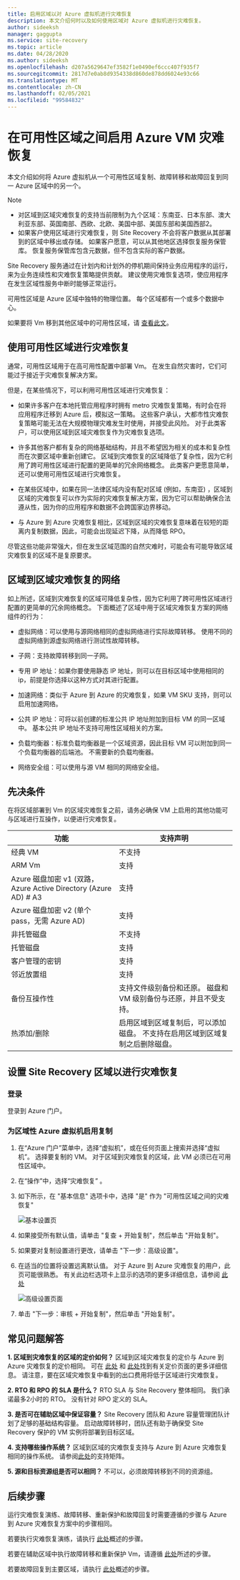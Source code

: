 ```yaml
---
title: 启用区域以对 Azure 虚拟机进行灾难恢复
description: 本文介绍何时以及如何使用区域对 Azure 虚拟机进行灾难恢复。
author: sideeksh
manager: gaggupta
ms.service: site-recovery
ms.topic: article
ms.date: 04/28/2020
ms.author: sideeksh
ms.openlocfilehash: d207a5629647ef3582f1e0490ef6ccc407f935f7
ms.sourcegitcommit: 2817d7e0ab8d9354338d860de878dd6024e93c66
ms.translationtype: MT
ms.contentlocale: zh-CN
ms.lasthandoff: 02/05/2021
ms.locfileid: "99584832"
---
```

# <a name="enable-azure-vm-disaster-recovery-between-availability-zones"></a>在可用性区域之间启用 Azure VM 灾难恢复

本文介绍如何将 Azure 虚拟机从一个可用性区域复制、故障转移和故障回复到同一 Azure 区域中的另一个。

>[!NOTE]
>
>- 对区域到区域灾难恢复的支持当前限制为九个区域：东南亚、日本东部、澳大利亚东部、英国南部、西欧、北欧、美国中部、美国东部和美国西部2。  
>- 如果客户使用区域进行灾难恢复，则 Site Recovery 不会将客户数据从其部署到的区域中移出或存储。 如果客户愿意，可以从其他地区选择恢复服务保管库。 恢复服务保管库包含元数据，但不包含实际的客户数据。

Site Recovery 服务通过在计划内和计划外的停机期间保持业务应用程序的运行，来为业务连续性和灾难恢复策略提供贡献。 建议使用灾难恢复选项，使应用程序在发生区域性服务中断时能够正常运行。

可用性区域是 Azure 区域中独特的物理位置。 每个区域都有一个或多个数据中心。 

如果要将 Vm 移到其他区域中的可用性区域，请 [查看此文](../resource-mover/move-region-availability-zone.md)。

## <a name="using-availability-zones-for-disaster-recovery"></a>使用可用性区域进行灾难恢复 

通常，可用性区域用于在高可用性配置中部署 Vm。 在发生自然灾害时，它们可能过于接近于灾难恢复解决方案。

但是，在某些情况下，可以利用可用性区域进行灾难恢复：

- 如果许多客户在本地托管应用程序时拥有 metro 灾难恢复策略，有时会在将应用程序迁移到 Azure 后，模拟这一策略。 这些客户承认，大都市性灾难恢复策略可能无法在大规模物理灾难发生时使用，并接受此风险。 对于此类客户，可以使用区域到区域灾难恢复作为灾难恢复选项。

- 许多其他客户都有复杂的网络基础结构，并且不希望因为相关的成本和复杂性而在次要区域中重新创建它。 区域到灾难恢复的区域降低了复杂性，因为它利用了跨可用性区域进行配置的更简单的冗余网络概念。 此类客户更愿意简单，还可以使用可用性区域进行灾难恢复。

- 在某些区域中，如果在同一法律区域内没有配对区域 (例如，东南亚) ，区域到区域的灾难恢复可以作为实际的灾难恢复解决方案，因为它可以帮助确保合法遵从性，因为你的应用程序和数据不会跨国家边界移动。 

- 与 Azure 到 Azure 灾难恢复相比，区域到区域的灾难恢复意味着在较短的距离内复制数据，因此，可能会出现延迟下降，从而降低 RPO。

尽管这些功能非常强大，但在发生区域范围的自然灾难时，可能会有可能导致区域灾难恢复的区域不是复原要求。

## <a name="networking-for-zone-to-zone-disaster-recovery"></a>区域到区域灾难恢复的网络

如上所述，区域到灾难恢复的区域可降低复杂性，因为它利用了跨可用性区域进行配置的更简单的冗余网络概念。 下面概述了区域中用于区域灾难恢复方案的网络组件的行为： 

- 虚拟网络：可以使用与源网络相同的虚拟网络进行实际故障转移。 使用不同的虚拟网络到源虚拟网络进行测试性故障转移。

- 子网：支持故障转移到同一子网。

- 专用 IP 地址：如果你要使用静态 IP 地址，则可以在目标区域中使用相同的 ip，前提是你选择以这种方式对其进行配置。

- 加速网络：类似于 Azure 到 Azure 的灾难恢复，如果 VM SKU 支持，则可以启用加速网络。

- 公共 IP 地址：可将以前创建的标准公共 IP 地址附加到目标 VM 的同一区域中。 基本公共 IP 地址不支持可用性区域相关的方案。

- 负载均衡器：标准负载均衡器是一个区域资源，因此目标 VM 可以附加到同一个负载均衡器的后端池。 不需要新的负载均衡器。

- 网络安全组：可以使用与源 VM 相同的网络安全组。

## <a name="pre-requisites"></a>先决条件

在将区域部署到 Vm 的区域灾难恢复之前，请务必确保 VM 上启用的其他功能可与区域进行互操作，以便进行灾难恢复。

|功能  | 支持声明  |
|---------|---------|
|经典 VM   |     不支持    |
|ARM Vm    |    支持    |
|Azure 磁盘加密 v1 (双路，Azure Active Directory (Azure AD) # A3     |     支持   |
|Azure 磁盘加密 v2 (单个 pass，无需 Azure AD)     |    支持    |
|非托管磁盘    |    不支持    |
|托管磁盘    |    支持    |
|客户管理的密钥    |    支持    |
|邻近放置组    |    支持    |
|备份互操作性    |    支持文件级别备份和还原。 磁盘和 VM 级别备份与还原，并且不受支持。    |
|热添加/删除    |    启用区域到区域复制后，可以添加磁盘。 不支持在启用区域到区域复制之后删除磁盘。    | 

## <a name="set-up-site-recovery-zone-to-zone-disaster-recovery"></a>设置 Site Recovery 区域以进行灾难恢复

### <a name="log-in"></a>登录

登录到 Azure 门户。

### <a name="enable-replication-for-the-zonal-azure-virtual-machine"></a>为区域性 Azure 虚拟机启用复制

1. 在“Azure 门户”菜单中，选择“虚拟机”，或在任何页面上搜索并选择“虚拟机”。 选择要复制的 VM。 对于区域到灾难恢复的区域，此 VM 必须已在可用性区域中。

2. 在“操作”中，选择“灾难恢复” 。

3. 如下所示，在 "基本信息" 选项卡中，选择 "是" 作为 "可用性区域之间的灾难恢复"

    ![基本设置页](./media/azure-to-azure-how-to-enable-zone-to-zone-disaster-recovery/zonal-disaster-recovery-basic-settings-blade.png)

4. 如果接受所有默认值，请单击 "复查 + 开始复制"，然后单击 "开始复制"。

5. 如果要对复制设置进行更改，请单击 "下一步：高级设置"。

6. 在适当的位置将设置远离默认值。 对于 Azure 到 Azure 灾难恢复的用户，此页可能很熟悉。 有关此边栏选项卡上显示的选项的更多详细信息，请参阅 [此处](./azure-to-azure-tutorial-enable-replication.md)

    ![高级设置页面](./media/azure-to-azure-how-to-enable-zone-to-zone-disaster-recovery/zonal-disaster-recovery-advanced-settings-blade.png)

7. 单击 "下一步：审核 + 开始复制"，然后单击 "开始复制"。

## <a name="faqs"></a>常见问题解答

**1. 区域到灾难恢复的区域的定价如何？**
区域到区域灾难恢复的定价与 Azure 到 Azure 灾难恢复的定价相同。 可在 [此处](https://azure.microsoft.com/pricing/details/site-recovery/) 和 [此处](https://azure.microsoft.com/blog/know-exactly-how-much-it-will-cost-for-enabling-dr-to-your-azure-vm/)找到有关定价页面的更多详细信息。 请注意，要在区域灾难恢复中看到的出口费用将低于区域进行灾难恢复。

**2. RTO 和 RPO 的 SLA 是什么？**
RTO SLA 与 Site Recovery 整体相同。 我们承诺最多2小时的 RTO。 没有针对 RPO 定义的 SLA。

**3. 是否可在辅助区域中保证容量？**
Site Recovery 团队和 Azure 容量管理团队计划了足够的基础结构容量。 启动故障转移时，团队还有助于确保受 Site Recovery 保护的 VM 实例将部署到目标区域。

**4. 支持哪些操作系统？**
区域到区域的灾难恢复支持与 Azure 到 Azure 灾难恢复相同的操作系统。 请参阅[此处](./azure-to-azure-support-matrix.md)的支持矩阵。

**5. 源和目标资源组是否可以相同？**
不可以，必须故障转移到不同的资源组。

## <a name="next-steps"></a>后续步骤

运行灾难恢复演练、故障转移、重新保护和故障回复时需要遵循的步骤与 Azure 到 Azure 灾难恢复方案中的步骤相同。

若要执行灾难恢复演练，请执行 [此处](./azure-to-azure-tutorial-dr-drill.md)概述的步骤。

若要在辅助区域中执行故障转移和重新保护 Vm，请遵循 [此处](./azure-to-azure-tutorial-failover-failback.md)所述的步骤。

若要故障回复到主要区域，请执行 [此处](./azure-to-azure-tutorial-failback.md)概述的步骤。
